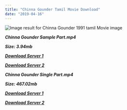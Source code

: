 ```yaml
---
title: "Chinna Gounder Tamil Movie Download"
date: "2019-04-16"
---
```


![Image result for Chinna Gounder 1991 tamil Movie image](https://is1-ssl.mzstatic.com/image/thumb/Music122/v4/61/b6/14/61b61483-4b93-f246-a23b-47ccd40e2fb7/cover.jpg/268x0w.jpg)

**_Chinna Gounder Sample Part.mp4_**

**_Size: 3.94mb_**

**_[Download Server 1](http://b6.wetransfer.vip/files/{001906e6a029aa7b73d4a7534ffe44de21d3d443868dbd2fabdf209edab59abd}20Actor{001906e6a029aa7b73d4a7534ffe44de21d3d443868dbd2fabdf209edab59abd}20Hits{001906e6a029aa7b73d4a7534ffe44de21d3d443868dbd2fabdf209edab59abd}20Collection/Vijayakanth{001906e6a029aa7b73d4a7534ffe44de21d3d443868dbd2fabdf209edab59abd}20Movies{001906e6a029aa7b73d4a7534ffe44de21d3d443868dbd2fabdf209edab59abd}20Collections/Chinna{001906e6a029aa7b73d4a7534ffe44de21d3d443868dbd2fabdf209edab59abd}20Gounder{001906e6a029aa7b73d4a7534ffe44de21d3d443868dbd2fabdf209edab59abd}20(1991)/Chinna{001906e6a029aa7b73d4a7534ffe44de21d3d443868dbd2fabdf209edab59abd}20Gounder/Chinna{001906e6a029aa7b73d4a7534ffe44de21d3d443868dbd2fabdf209edab59abd}20Gounder{001906e6a029aa7b73d4a7534ffe44de21d3d443868dbd2fabdf209edab59abd}20(1991){001906e6a029aa7b73d4a7534ffe44de21d3d443868dbd2fabdf209edab59abd}20Sample{001906e6a029aa7b73d4a7534ffe44de21d3d443868dbd2fabdf209edab59abd}20HD.mp4)_**

**_[Download Server 2](http://b6.wetransfer.vip/files/{001906e6a029aa7b73d4a7534ffe44de21d3d443868dbd2fabdf209edab59abd}20Actor{001906e6a029aa7b73d4a7534ffe44de21d3d443868dbd2fabdf209edab59abd}20Hits{001906e6a029aa7b73d4a7534ffe44de21d3d443868dbd2fabdf209edab59abd}20Collection/Vijayakanth{001906e6a029aa7b73d4a7534ffe44de21d3d443868dbd2fabdf209edab59abd}20Movies{001906e6a029aa7b73d4a7534ffe44de21d3d443868dbd2fabdf209edab59abd}20Collections/Chinna{001906e6a029aa7b73d4a7534ffe44de21d3d443868dbd2fabdf209edab59abd}20Gounder{001906e6a029aa7b73d4a7534ffe44de21d3d443868dbd2fabdf209edab59abd}20(1991)/Chinna{001906e6a029aa7b73d4a7534ffe44de21d3d443868dbd2fabdf209edab59abd}20Gounder/Chinna{001906e6a029aa7b73d4a7534ffe44de21d3d443868dbd2fabdf209edab59abd}20Gounder{001906e6a029aa7b73d4a7534ffe44de21d3d443868dbd2fabdf209edab59abd}20(1991){001906e6a029aa7b73d4a7534ffe44de21d3d443868dbd2fabdf209edab59abd}20Sample{001906e6a029aa7b73d4a7534ffe44de21d3d443868dbd2fabdf209edab59abd}20HD.mp4)_**

**_Chinna Gounder Single Part.mp4_**

**_Size: 467.02mb_**

**_[Download Server 1](http://b6.wetransfer.vip/files/{001906e6a029aa7b73d4a7534ffe44de21d3d443868dbd2fabdf209edab59abd}20Actor{001906e6a029aa7b73d4a7534ffe44de21d3d443868dbd2fabdf209edab59abd}20Hits{001906e6a029aa7b73d4a7534ffe44de21d3d443868dbd2fabdf209edab59abd}20Collection/Vijayakanth{001906e6a029aa7b73d4a7534ffe44de21d3d443868dbd2fabdf209edab59abd}20Movies{001906e6a029aa7b73d4a7534ffe44de21d3d443868dbd2fabdf209edab59abd}20Collections/Chinna{001906e6a029aa7b73d4a7534ffe44de21d3d443868dbd2fabdf209edab59abd}20Gounder{001906e6a029aa7b73d4a7534ffe44de21d3d443868dbd2fabdf209edab59abd}20(1991)/Chinna{001906e6a029aa7b73d4a7534ffe44de21d3d443868dbd2fabdf209edab59abd}20Gounder/Chinna{001906e6a029aa7b73d4a7534ffe44de21d3d443868dbd2fabdf209edab59abd}20Gounder{001906e6a029aa7b73d4a7534ffe44de21d3d443868dbd2fabdf209edab59abd}20(1991){001906e6a029aa7b73d4a7534ffe44de21d3d443868dbd2fabdf209edab59abd}20Single{001906e6a029aa7b73d4a7534ffe44de21d3d443868dbd2fabdf209edab59abd}20Part{001906e6a029aa7b73d4a7534ffe44de21d3d443868dbd2fabdf209edab59abd}20HD.mp4)_**

**_[Download Server 2](http://b6.wetransfer.vip/files/{001906e6a029aa7b73d4a7534ffe44de21d3d443868dbd2fabdf209edab59abd}20Actor{001906e6a029aa7b73d4a7534ffe44de21d3d443868dbd2fabdf209edab59abd}20Hits{001906e6a029aa7b73d4a7534ffe44de21d3d443868dbd2fabdf209edab59abd}20Collection/Vijayakanth{001906e6a029aa7b73d4a7534ffe44de21d3d443868dbd2fabdf209edab59abd}20Movies{001906e6a029aa7b73d4a7534ffe44de21d3d443868dbd2fabdf209edab59abd}20Collections/Chinna{001906e6a029aa7b73d4a7534ffe44de21d3d443868dbd2fabdf209edab59abd}20Gounder{001906e6a029aa7b73d4a7534ffe44de21d3d443868dbd2fabdf209edab59abd}20(1991)/Chinna{001906e6a029aa7b73d4a7534ffe44de21d3d443868dbd2fabdf209edab59abd}20Gounder/Chinna{001906e6a029aa7b73d4a7534ffe44de21d3d443868dbd2fabdf209edab59abd}20Gounder{001906e6a029aa7b73d4a7534ffe44de21d3d443868dbd2fabdf209edab59abd}20(1991){001906e6a029aa7b73d4a7534ffe44de21d3d443868dbd2fabdf209edab59abd}20Single{001906e6a029aa7b73d4a7534ffe44de21d3d443868dbd2fabdf209edab59abd}20Part{001906e6a029aa7b73d4a7534ffe44de21d3d443868dbd2fabdf209edab59abd}20HD.mp4)_**

